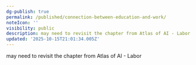 ```yaml
---
dg-publish: true
permalink: /published/connection-between-education-and-work/
noteIcon: ''
visibility: public
description: may need to revisit the chapter from Atlas of AI - Labor
updated: '2025-10-15T21:01:34.005Z'
---
```


may need to revisit the chapter from Atlas of AI - Labor
